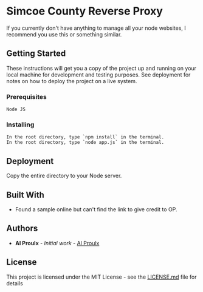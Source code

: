 # Simcoe County Reverse Proxy

If you currently don't have anything to manage all your node websites, I recommend you use this or something similar.

## Getting Started

These instructions will get you a copy of the project up and running on your local machine for development and testing purposes. See deployment for notes on how to deploy the project on a live system.

### Prerequisites

```
Node JS
```

### Installing

```
In the root directory, type `npm install` in the terminal.
In the root directory, type `node app.js` in the terminal.
```

## Deployment

Copy the entire directory to your Node server.

## Built With

- Found a sample online but can't find the link to give credit to OP.

## Authors

- **Al Proulx** - _Initial work_ - [Al Proulx](https://github.com/iquitwow)

## License

This project is licensed under the MIT License - see the [LICENSE.md](LICENSE.md) file for details
